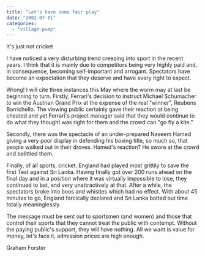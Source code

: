 ```yaml
---
title: "Let's have some fair play"
date: "2002-07-01"
categories: 
  - "village-pump"
---
```


It's just not cricket

I have noticed a very disturbing trend creeping into sport in the recent years. I think that it is mainly due to competitors being very highly paid and, in consequence, becoming self-important and arrogant. Spectators have become an expectation that they deserve and have every right to expect.

Wrong! I will cite three instances this May where the worm may at last be beginning to turn. Firstly, Ferrari's decision to instruct Michael Schumacher to win the Austrian Grand Prix at the expense of the real "winner", Reubens Barrichello. The viewing public certainly gave their reaction at being cheated and yet Ferrari's project manager said that they would continue to do what they thought was right for them and the crowd can "go fly a kite."

Secondly, there was the spectacle of an under-prepared Naseem Hamed giving a very poor display in defending his boxing title, so much so, that people walked out in their droves. Hamed's reaction? He swore at the crowd and belittled them.

Finally, of all sports, cricket. England had played most grittily to save the first Test against Sri Lanka. Having finally got over 200 runs ahead on the final day and in a position where it was virtually impossible to lose, they continued to bat, and very unattractively at that. After a while, the spectators broke into boos and whistles which had no effect. With about 45 minutes to go, England farcically declared and Sri Lanka batted out time totally meaninglessly.

The message must be sent out to sportsmen (and women) and those that control their sports that they cannot treat the public with contempt. Without the paying public's support, they will have nothing. All we want is value for money, let's face it, admission prices are high enough.

Graham Forster

